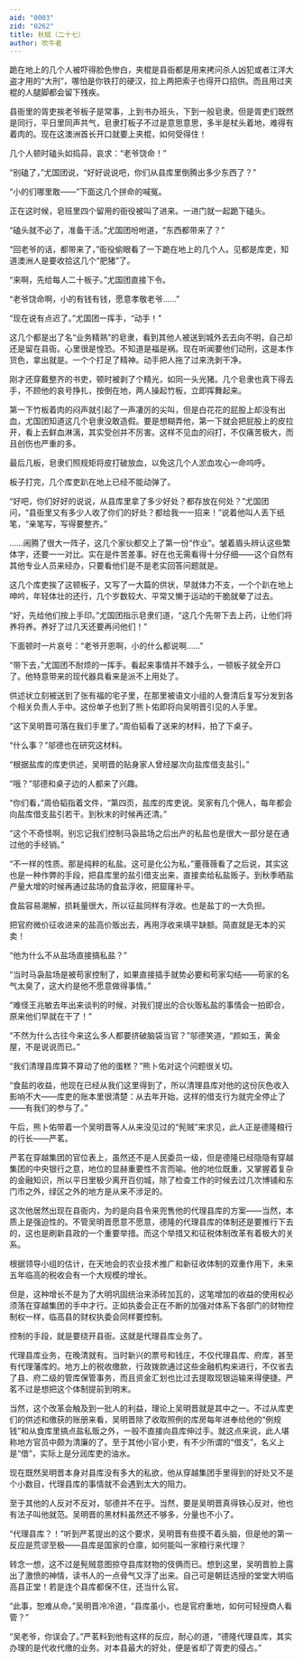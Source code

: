 ```yaml
---
aid: "0003"
zid: "0262"
title: 秋赋（二十七）
author: 吹牛者
---
```


跪在地上的几个人被吓得脸色惨白，夹棍是县衙都是用来拷问杀人凶犯或者江洋大盗才用的“大刑”，哪怕是你铁打的硬汉，拉上两把索子也得开口招供。而且用过夹棍的人腿脚都会留下残疾。

县衙里的胥吏挨老爷板子是常事，上到书办班头，下到一般皂隶。但是胥吏们既然是同行，平日里同声共气，皂隶打板子不过是意思意思，多半是杖头着地，难得有着肉的。现在这澳洲首长开口就要上夹棍，如何受得住！

几个人顿时磕头如捣蒜，哀求：“老爷饶命！”

“别磕了，”尤国团说，“好好说说吧，你们从县库里倒腾出多少东西了？”

“小的们哪里敢——”下面这几个拼命的喊冤。

正在这时候，皂班里四个留用的衙役被叫了进来。一进门就一起跪下磕头。

“磕头就不必了，准备干活。”尤国团吩咐道，“东西都带来了？”

“回老爷的话，都带来了，”衙役偷眼看了一下跪在地上的几个人。见都是库吏，知道澳洲人是要收拾这几个“肥猪”了。

“来啊，先给每人二十板子。”尤国团直接下令。

“老爷饶命啊，小的有钱有钱，愿意孝敬老爷……”

“现在说有点迟了。”尤国团一挥手，“动手！”

这几个都是出了名“业务精熟”的皂隶，看到其他人被送到城外去去向不明，自己却还是留在县衙。心里很是惶恐。不知道是福是祸。现在听闻要他们动刑，这是本作货色，拿出就是。一个个打足了精神。动手把人拖了过来洗剥干净。

刚才还穿戴整齐的书吏，顿时被剥了个精光，如同一头光猪。几个皂隶也真下得去手，不顾他的哀号挣扎，按倒在地，两人操起竹板，立即挥舞起来。

第一下竹板着肉的闷声就引起了一声凄厉的尖叫，但是白花花的屁股上却没有出血，尤国团知道这几个皂隶没敢造假。要是想糊弄他，第一下就会把屁股上的皮拉开，看上去鲜血淋漓，其实受创并不厉害。这样不见血的闷打，不仅痛苦极大，而且创伤也严重的多。

最后几板，皂隶们照规矩将皮打破放血，以免这几个人淤血攻心一命呜呼。

板子打完，几个库吏趴在地上已经不能动弹了。

“好吧，你们好好的说说，从县库里拿了多少好处？都存放在何处？”尤国团问，“县衙里又有多少人收了你们的好处？都给我一一招来！”说着他叫人丢下纸笔，“亲笔写，写得要整齐。”

……闹腾了很大一阵子，这几个家伙都交上了第一份“作业”。皱着眉头辨认这些繁体字，还要一一对比。实在是件苦差事。好在也无需看得十分仔细——这个自然有其他专业人员来经办，只要看他们是不是老实回答问题就是。

这几个库吏挨了这顿板子，又写了一大篇的供状，早就体力不支，一个个趴在地上呻吟，年轻体壮的还行，几个岁数较大、平常又懒于运动的干脆就晕了过去。

“好，先给他们按上手印。”尤国团指示皂隶们道，“这几个先带下去上药，让他们将养将养。养好了过几天还要再问他们！”

下面顿时一片哀号：“老爷开恩啊，小的什么都说啊……”

“带下去，”尤国团不耐烦的一挥手。看起来事情并不棘手么，一顿板子就全开口了。他特意带来的现代器具看来是派不上用处了。

供述状立刻被送到了张有福的宅子里，在那里被语文小组的人誊清后复写分发到各个相关负责人手中。这份单子也到了熊卜佑即将向吴明晋引见的人手里。

“这下吴明晋可落在我们手里了。”周伯韬看了送来的材料，拍了下桌子。

“什么事？”邬德也在研究这材料。

“根据盐库的库吏供述，吴明晋的贴身家人曾经屡次向盐库借支盐引。”

“哦？”邬德和桌子边的人都来了兴趣。

“你们看，”周伯韬指着文件，“第四页，盐库的库吏说。吴家有几个佣人，每年都会向盐库借支盐引若干。到秋末的时候再还清。”

“这个不奇怪啊。别忘记我们控制马袅盐场之后出产的私盐也是很大一部分是在通过他的手经销。”

“不一样的性质。那是纯粹的私盐。这可是化公为私，”董薇薇看了之后说，其实这也是一种作弊的手段，把县库里的盐引借支出来，直接卖给私盐贩子。到秋季晒盐产量大增的时候再通过盐场的食盐浮收，把窟窿补平。

食盐容易潮解，损耗量很大，所以征盐同样有浮收。也是盐丁的一大负担。

把官府微价征收进来的盐高价贩出去，再用浮收来填平缺额。简直就是无本的买卖！

“他为什么不从盐场直接搞私盐？”

“当时马袅盐场是被苟家控制了，如果直接插手就势必要和苟家勾结——苟家的名气太臭了，这大约是他不愿意做得事情。”

“难怪王兆敏去年出来谈判的时候，对我们提出的合伙贩私盐的事情会一拍即合，原来他们早就在干了！”

“不然为什么古往今来这么多人都要挤破脑袋当官？”邬德笑道，“颜如玉，黄金屋，不是说说而已。”

“我们清理县库算不算动了他的蛋糕？”熊卜佑对这个问题很关切。

“食盐的收益，他现在已经从我们这里得到了，所以清理县库对他的这份灰色收入影响不大——库吏的账本里很清楚：从去年开始，这样的借支行为就完全停止了——有我们的参与了。”

午后，熊卜佑带着一个吴明晋等人从来没见过的“髡贼”来求见，此人正是德隆粮行的行长——严茗。

严茗在穿越集团的官位表上，虽然还不是人民委员一级，但是德隆已经隐隐有穿越集团的中央银行之意，地位的显赫重要性不言而喻。他的地位既重，又掌握着复杂的金融知识，所以平日里极少离开百仞城，除了检查工作的时候去过几次博铺和东门市之外，绿区之外的地方是从来不涉足的。

这次他居然出现在县衙内，为的是向县令来兜售他的代理县库的方案——当然，本质上是强迫性的。不管吴明晋愿意不愿意，德隆的代理县库的体制还是要推行下去的，这也是刷新县政的一个重要举措。而这个举措又和征税体制改革有着极大的关系。

根据领导小组的估计，在天地会的农业技术推广和新征收体制的双重作用下，未来五年临高的税收会有一个大规模的增长。

但是，这种增长不是为了大明巩固统治来添砖加瓦的，这笔增加的收益的使用权必须落在穿越集团的手中才行。正如执委会正在不断的加强对体系下各部门的财物控制权一样，临高县的财权执委会同样要控制。

控制的手段，就是要绕开县衙。这就是代理县库业务了。

代理县库业务，在晚清就有。当时新兴的票号和钱庄，不仅代理县库、府库，甚至有代理藩库的。地方上的税收缴款，行政拨款通过这些金融机构来进行，不仅省去了县、府二级的管库保管事务，而且资金汇划也比过去提取现银运输来得便捷。严茗不过是想把这个体制提前到明末。

当然，这个改革会触及到一批人的利益，理论上吴明晋就是其中之一。不过从库吏们的供述和缴获的账册来看，吴明晋除了收取照例的库房每年进奉给他的“例规钱”和从食库里搞点盐私贩之外，一般不直接向县库伸过手。就这点来说，此人堪称地方官员中颇为清廉的了。至于其他小官小吏，有不少所谓的“借支”，名义上是“借”，实际上是分润库吏的油水。

现在既然吴明晋本身对县库没有多大的私欲，他从穿越集团手里得到的好处又不是个小数目，代理县库的事情就不会遇到太大的阻力。

至于其他的人反对不反对，邬德并不在乎。当然，要是吴明晋真得铁心反对，他也有法子叫他就范。吴明晋的黑材料虽然还不够多，分量也不小了。

“代理县库？！”听到严茗提出的这个要求，吴明晋有些摸不着头脑，但是他的第一反应是荒谬至极——县库是国家的仓廪，如何能叫一家粮行来代理？

转念一想，这不过是髡贼意图掠夺县库财物的伎俩而已。想到这里，吴明晋脸上露出了激愤的神情，读书人的一点骨气又浮了出来。自己可是朝廷选授的堂堂大明临高县正堂！若是连个县库都保不住，还当什么官。

“此事，恕难从命。”吴明晋冷冷道，“县库虽小，也是官府重地，如何可轻授商人看管？”

“吴老爷，你误会了。”严茗料到他有这样的反应，耐心的道，“德隆代理县库，其实办理的是代收代缴的业务。对本县最大的好处，便是省却了胥吏的侵占。”
